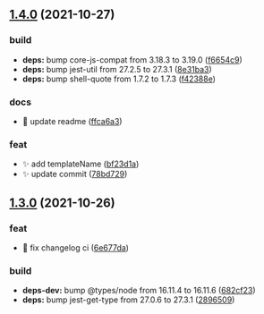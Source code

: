## [1.4.0](https://github.com/baronTommy/interactive-commit/compare/v1.3.0...v1.4.0) (2021-10-27)

### build

- **deps:** bump core-js-compat from 3.18.3 to 3.19.0 ([f6654c9](https://github.com/baronTommy/interactive-commit/commit/f6654c987a2a0abebee8083d791b2e177e337147))
- **deps:** bump jest-util from 27.2.5 to 27.3.1 ([8e31ba3](https://github.com/baronTommy/interactive-commit/commit/8e31ba30cfb7b3620baa056d318e75ad1d861922))
- **deps:** bump shell-quote from 1.7.2 to 1.7.3 ([f42388e](https://github.com/baronTommy/interactive-commit/commit/f42388ed94adcd717e1dd252ce0a79ea8dff50f5))

### docs

- :memo: update readme ([ffca6a3](https://github.com/baronTommy/interactive-commit/commit/ffca6a364838b0f8ddcadec2a93a09cb84b9a396))

### feat

- :sparkles: add templateName ([bf23d1a](https://github.com/baronTommy/interactive-commit/commit/bf23d1a53c783792fc315471b75179ac96b17d62))
- :sparkles: update commit ([78bd729](https://github.com/baronTommy/interactive-commit/commit/78bd72921655b4e74b4d65b29210507985c06971))

## [1.3.0](https://github.com/baronTommy/interactive-commit/compare/v1.2.0...v1.3.0) (2021-10-26)

### feat

- :construction_worker: fix changelog ci ([6e677da](https://github.com/baronTommy/interactive-commit/commit/6e677dadc773ed414919798d1cf689a4eb3b05f3))

### build

- **deps-dev:** bump @types/node from 16.11.4 to 16.11.6 ([682cf23](https://github.com/baronTommy/interactive-commit/commit/682cf2301478cd9d86ade8eab886ec75c5d64ec4))
- **deps:** bump jest-get-type from 27.0.6 to 27.3.1 ([2896509](https://github.com/baronTommy/interactive-commit/commit/2896509bfa24e139444f56bfba6a84d0a55c9346))
